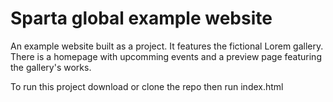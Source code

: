 # Sparta global example website
An example website built as a project. It features the fictional Lorem gallery. There is a homepage with upcomming events and a preview page featuring the gallery's works.

To run this project download or clone the repo then run index.html
